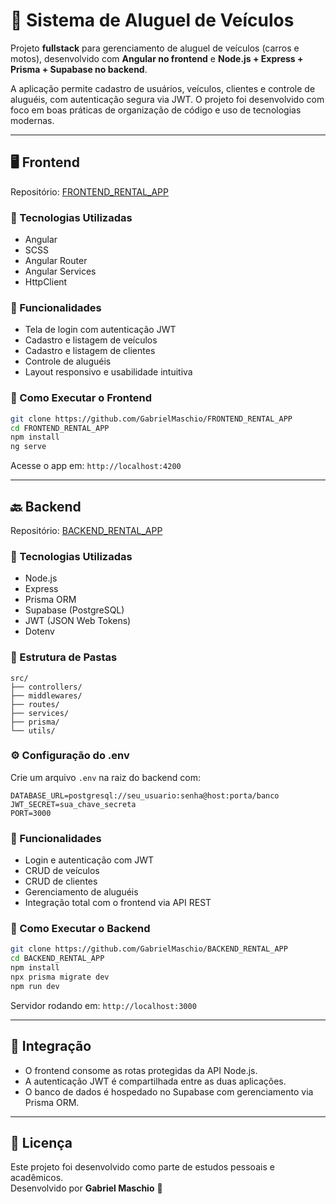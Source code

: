 # 🚗 Sistema de Aluguel de Veículos

Projeto **fullstack** para gerenciamento de aluguel de veículos (carros e motos), desenvolvido com **Angular no frontend** e **Node.js + Express + Prisma + Supabase no backend**.

A aplicação permite cadastro de usuários, veículos, clientes e controle de aluguéis, com autenticação segura via JWT. O projeto foi desenvolvido com foco em boas práticas de organização de código e uso de tecnologias modernas.

---

## 🖥️ Frontend

Repositório: [FRONTEND_RENTAL_APP](https://github.com/GabrielMaschio/FRONTEND_RENTAL_APP)

### 🔧 Tecnologias Utilizadas

- Angular
- SCSS
- Angular Router
- Angular Services
- HttpClient

### 📌 Funcionalidades

- Tela de login com autenticação JWT
- Cadastro e listagem de veículos
- Cadastro e listagem de clientes
- Controle de aluguéis
- Layout responsivo e usabilidade intuitiva

### 🚀 Como Executar o Frontend

```bash
git clone https://github.com/GabrielMaschio/FRONTEND_RENTAL_APP
cd FRONTEND_RENTAL_APP
npm install
ng serve
```

Acesse o app em: `http://localhost:4200`

---

## 🔙 Backend

Repositório: [BACKEND_RENTAL_APP](https://github.com/GabrielMaschio/BACKEND_RENTAL_APP)

### 🔧 Tecnologias Utilizadas

- Node.js
- Express
- Prisma ORM
- Supabase (PostgreSQL)
- JWT (JSON Web Tokens)
- Dotenv

### 📁 Estrutura de Pastas

```
src/
├── controllers/
├── middlewares/
├── routes/
├── services/
├── prisma/
└── utils/
```

### ⚙️ Configuração do .env

Crie um arquivo `.env` na raiz do backend com:

```env
DATABASE_URL=postgresql://seu_usuario:senha@host:porta/banco
JWT_SECRET=sua_chave_secreta
PORT=3000
```

### 📌 Funcionalidades

- Login e autenticação com JWT
- CRUD de veículos
- CRUD de clientes
- Gerenciamento de aluguéis
- Integração total com o frontend via API REST

### 🚀 Como Executar o Backend

```bash
git clone https://github.com/GabrielMaschio/BACKEND_RENTAL_APP
cd BACKEND_RENTAL_APP
npm install
npx prisma migrate dev
npm run dev
```

Servidor rodando em: `http://localhost:3000`

---

## 🔗 Integração

- O frontend consome as rotas protegidas da API Node.js.
- A autenticação JWT é compartilhada entre as duas aplicações.
- O banco de dados é hospedado no Supabase com gerenciamento via Prisma ORM.

---

## 📄 Licença

Este projeto foi desenvolvido como parte de estudos pessoais e acadêmicos.  
Desenvolvido por **Gabriel Maschio** 🚀
